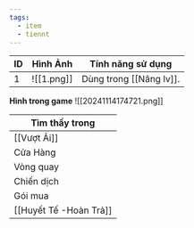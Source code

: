 ```yaml
---
tags:
  - item
  - tiennt
---
```


| ID  | Hình Ảnh   | Tính năng sử dụng       |
| --- | ---------- | ----------------------- |
| 1   | ![[1.png]] | Dùng trong [[Nâng lv]]. |
**Hình trong game**
![[20241114174721.png]]

| Tìm thấy trong |
| -------------- |
| [[Vượt Ải]]    |
| Cửa Hàng       |
| Vòng quay      |
| Chiến dịch     |
| Gói mua        |
| [[Huyết Tế -Hoàn Trả]]   |


